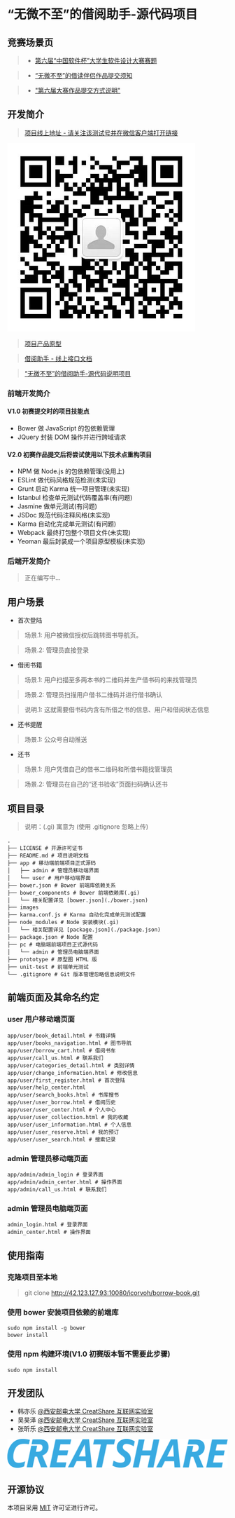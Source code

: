 # “无微不至”的借阅助手-源代码项目

## 竞赛场景页

> * [第六届“中国软件杯”大学生软件设计大赛赛题](http://www.cnsoftbei.com/bencandy.php?fid=148&aid=1532)

> * [“无微不至”的借读伴侣作品提交须知](http://www.cnsoftbei.com/bencandy.php?fid=148&aid=1562)

> * ["第六届大赛作品提交方式说明"](http://www.cnsoftbei.com/bencandy.php?fid=42&id=1564)

## 开发简介

> [项目线上地址 - 请关注该测试号并在微信客户端打开链接](https://wwwxinle.cn/Book/public/index.php/index/Index/auth)

![](./images/borrow-book-wechat-qrcode.jpg)

> [项目产品原型](https://wwwxinle.cn/borrow-book/prototype/)

> [借阅助手 - 线上接口文档](https://www.showdoc.cc/1633265?page_id=15011363)

> [“无微不至”的借阅助手-源代码说明项目](http://42.123.127.93:10080/icorvoh/borrow-book-intro)

### 前端开发简介

#### V1.0 初赛提交时的项目技能点

* Bower 做 JavaScript 的包依赖管理
* JQuery 封装 DOM 操作并进行跨域请求

#### V2.0 初赛作品提交后将尝试使用以下技术点重构项目

* NPM 做 Node.js 的包依赖管理(没用上)
* ESLint 做代码风格规范检测(未实现)
* Grunt 启动 Karma 统一项目管理(未实现)
* Istanbul 检查单元测试代码覆盖率(有问题)
* Jasmine 做单元测试(有问题)
* JSDoc 规范代码注释风格(未实现)
* Karma 自动化完成单元测试(有问题)
* Webpack 最终打包整个项目文件(未实现)
* Yeoman 最后封装成一个项目原型模板(未实现)

### 后端开发简介

> 正在编写中...

## 用户场景

* 首次登陆

> 场景.1: 用户被微信授权后跳转图书导航页。

> 场景.2: 管理员直接登录

* 借阅书籍

> 场景.1: 用户扫描至多两本书的二维码并生产借书码的来找管理员

> 场景.2: 管理员扫描用户借书二维码并进行借书确认

> 说明.1: 这就需要借书码内含有所借之书的信息、用户和借阅状态信息

* 还书提醒

> 场景.1: 公众号自动推送

* 还书

> 场景.1: 用户凭借自己的借书二维码和所借书籍找管理员

> 场景.2: 管理员在自己的“还书验收”页面扫码确认还书

## 项目目录

> 说明：(.gi) 寓意为 (使用 .gitignore 忽略上传)

```
.
├── LICENSE # 开源许可证书
├── README.md # 项目说明文档
├── app # 移动端前端项目正式源码
│   ├── admin # 管理员移动端界面
│   └── user # 用户移动端界面
├── bower.json # Bower 前端库依赖关系
├── bower_components # Bower 前端依赖库(.gi)
│   └── 相关配置详见 [bower.json](./bower.json)
├── images
├── karma.conf.js # Karma 自动化完成单元测试配置
├── node_modules # Node 安装模块(.gi)
│   └── 相关配置详见 [package.json](./package.json)
├── package.json # Node 配置
├── pc # 电脑端前端项目正式源代码
│   └── admin # 管理员电脑端界面
├── prototype # 原型图 HTML 版
├── unit-test # 前端单元测试
└── .gitignore # Git 版本管理忽略信息说明文件
```

## 前端页面及其命名约定

### user 用户移动端页面

```
app/user/book_detail.html # 书籍详情
app/user/books_navigation.html # 图书导航
app/user/borrow_cart.html # 借阅书车
app/user/call_us.html # 联系我们
app/user/categories_detail.html # 类别详情
app/user/change_information.html # 修改信息
app/user/first_register.html # 首次登陆
app/user/help_center.html
app/user/search_books.html # 书库搜书
app/user/user_borrow.html # 借阅历史
app/user/user_center.html # 个人中心
app/user/user_collection.html # 我的收藏
app/user/user_information.html # 个人信息
app/user/user_reserve.html # 我的预订
app/user/user_search.html # 搜索记录
```

### admin 管理员移动端页面

```
app/admin/admin_login # 登录界面
app/admin/admin_center.html # 操作界面
app/admin/call_us.html # 联系我们
```

### admin 管理员电脑端页面

```
admin_login.html # 登录界面
admin_center.html # 操作界面
```

## 使用指南

### 克隆项目至本地

> git clone http://42.123.127.93:10080/icorvoh/borrow-book.git

### 使用 bower 安装项目依赖的前端库

```
sudo npm install -g bower
bower install
```

### 使用 npm 构建环境(V1.0 初赛版本暂不需要此步骤)

```
sudo npm install
```

## 开发团队

* 韩亦乐 [@西安邮电大学 CreatShare 互联网实验室](https://creatshare.com/)
* 吴昊泽 [@西安邮电大学 CreatShare 互联网实验室](https://creatshare.com/)
* 张昕乐 [@西安邮电大学 CreatShare 互联网实验室](https://creatshare.com/)

![](./images/creatshare-logo-2017.png)

## 开源协议

本项目采用 [MIT](./LICENSE) 许可证进行许可。

